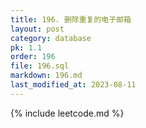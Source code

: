 ```yaml
---
title: 196. 删除重复的电子邮箱
layout: post
category: database
pk: 1.1
order: 196
file: 196.sql
markdown: 196.md
last_modified_at: 2023-08-11
---
```


{% include leetcode.md %}
